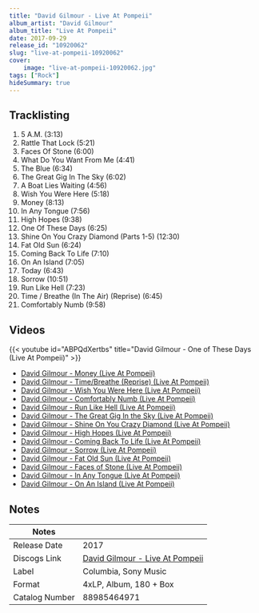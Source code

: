 ```yaml
---
title: "David Gilmour - Live At Pompeii"
album_artist: "David Gilmour"
album_title: "Live At Pompeii"
date: 2017-09-29
release_id: "10920062"
slug: "live-at-pompeii-10920062"
cover:
    image: "live-at-pompeii-10920062.jpg"
tags: ["Rock"]
hideSummary: true
---
```


## Tracklisting
1. 5 A.M.  (3:13)
2. Rattle That Lock (5:21)
3. Faces Of Stone (6:00)
4. What Do You Want From Me (4:41)
5. The Blue (6:34)
6. The Great Gig In The Sky (6:02)
7. A Boat Lies Waiting (4:56)
8. Wish You Were Here (5:18)
9. Money (8:13)
10. In Any Tongue (7:56)
11. High Hopes (9:38)
12. One Of These Days (6:25)
13. Shine On You Crazy Diamond (Parts 1-5) (12:30)
14. Fat Old Sun (6:24)
15. Coming Back To Life (7:10)
16. On An Island (7:05)
17. Today (6:43)
18. Sorrow (10:51)
19. Run Like Hell (7:23)
20. Time / Breathe (In The Air) (Reprise)  (6:45)
21. Comfortably Numb (9:58)

## Videos
{{< youtube id="ABPQdXertbs" title="David Gilmour - One of These Days (Live At Pompeii)" >}}
- [David Gilmour - Money (Live At Pompeii)](https://www.youtube.com/watch?v=26nZZSLs65o)
- [David Gilmour - Time/Breathe (Reprise) (Live At Pompeii)](https://www.youtube.com/watch?v=sogFyPrAY5E)
- [David Gilmour - Wish You Were Here (Live At Pompeii)](https://www.youtube.com/watch?v=WaEKXGlfYj8)
- [David Gilmour - Comfortably Numb (Live At Pompeii)](https://www.youtube.com/watch?v=eHKG7EMxWW8)
- [David Gilmour - Run Like Hell (Live At Pompeii)](https://www.youtube.com/watch?v=Z50ssGVeE94)
- [David Gilmour - The Great Gig In the Sky (Live At Pompeii)](https://www.youtube.com/watch?v=jXRJSyHuG2I)
- [David Gilmour - Shine On You Crazy Diamond (Live At Pompeii)](https://www.youtube.com/watch?v=CiXNIjGX1hY)
- [David Gilmour - High Hopes (Live At Pompeii)](https://www.youtube.com/watch?v=-xveqYrKJTE)
- [David Gilmour - Coming Back To Life (Live At Pompeii)](https://www.youtube.com/watch?v=YTaYw6V5HP4)
- [David Gilmour - Sorrow (Live At Pompeii)](https://www.youtube.com/watch?v=q3ATfbYXqpc)
- [David Gilmour - Fat Old Sun (Live At Pompeii)](https://www.youtube.com/watch?v=qB3dLKVSs6s)
- [David Gilmour - Faces of Stone (Live At Pompeii)](https://www.youtube.com/watch?v=xFai4z9Z5bU)
- [David Gilmour - In Any Tongue (Live At Pompeii)](https://www.youtube.com/watch?v=iOACn7v-_VI)
- [David Gilmour - On An Island (Live At Pompeii)](https://www.youtube.com/watch?v=r49ehE3bU94)

## Notes

| Notes          |             |
| ---------------| ----------- |
| Release Date   | 2017 |
| Discogs Link   | [David Gilmour - Live At Pompeii](https://www.discogs.com/release/10920062) |
| Label          | Columbia, Sony Music |
| Format         | 4xLP, Album, 180 + Box |
| Catalog Number | 88985464971 |

